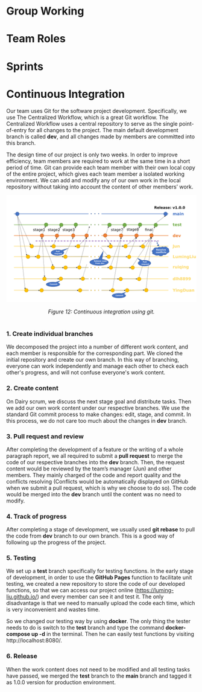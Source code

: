 # Group Working

# Team Roles

# Sprints

# Continuous Integration

Our team uses Git for the software project development. Specifically, we use The Centralized Workflow, which is a great Git workflow. The Centralized Workflow uses a central repository to serve as the single point-of-entry for all changes to the project. The main default development branch is called **dev**, and all changes made by members are committed into this branch.

The design time of our project is only two weeks. In order to improve efficiency, team members are required to work at the same time in a short period of time. Git can provide each team member with their own local copy of the entire project, which gives each team member a isolated working environment. We can add and modify any of our own work in the local repository without taking into account the content of other members’ work.

<p align="center">
  <img src="https://github.com/Yj-nnie/web-softwaretools-plain/blob/YingDuan/images/git.png" width="850"/>
</p>
<div align="center">
  <em>Figure 12: Continuous integration using git.</em>
    <br/><br/>
</div>


### 1. Create individual branches

We decomposed the project into a number of different work content, and each member is responsible for the corresponding part. We cloned the initial repository and create our own branch. In this way of branching, everyone can work independently and manage each other to check each other's progress, and will not confuse everyone's work content.

### 2. Create content

On Dairy scrum, we discuss the next stage goal and distribute tasks. Then we add our own work content under our respective branches. We use the standard Git commit process to make changes: edit, stage, and commit. In this process, we do not care too much about the changes in **dev** branch.

### 3. Pull request and review

After completing the development of a feature or the writing of a whole paragraph report, we all required to submit a **pull request** to merge the code of our respective branches into the **dev** branch. Then, the request content would be reviewed by the team’s manager (Jun) and other members. They mainly charged of the code and report quality and the conflicts resolving (Conflicts would be automatically displayed on GitHub when we submit a pull request, which is why we choose to do so). The code would be merged into the **dev** branch until the content was no need to modify.

### 4. Track of progress

After completing a stage of development, we usually used **git rebase** to pull the code from **dev** branch to our own branch. This is a good way of following up the progress of the project.

### 5. Testing

We set up a **test** branch specifically for testing functions. In the early stage of development, in order to use the **GitHub Pages** function to facilitate unit testing, we created a new repository to store the code of our developed functions, so that we can access our project online (https://luming-liu.github.io/) and every member can see it and test it. The only disadvantage is that we need to manually upload the code each time, which is very inconvenient and wastes time.

So we changed our testing way by using **docker**. The only thing the tester needs to do is switch to the **test** branch and type the command **docker-compose up -d** in the terminal. Then he can easily test functions by visiting http://localhost:8080/.

### 6. Release

When the work content does not need to be modified and all testing tasks have passed, we merged the **test** branch to the **main** branch and tagged it as 1.0.0 version for production environment.
